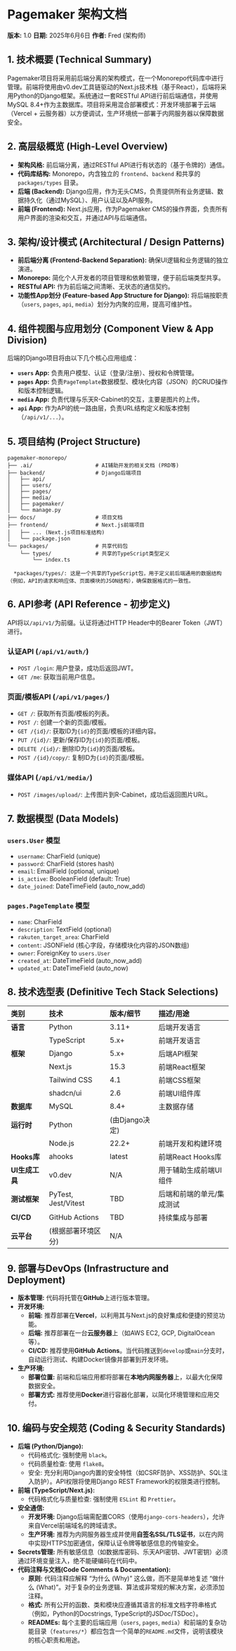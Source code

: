 # Pagemaker 架构文档

**版本:** 1.0
**日期:** 2025年6月6日
**作者:** Fred (架构师)

## 1. 技术概要 (Technical Summary)

Pagemaker项目将采用前后端分离的架构模式，在一个Monorepo代码库中进行管理。前端将使用由v0.dev工具链驱动的Next.js技术栈（基于React），后端将采用Python的Django框架。系统通过一套RESTful API进行前后端通信，并使用MySQL 8.4+作为主数据库。项目将采用混合部署模式：开发环境部署于云端（Vercel + 云服务器）以方便调试，生产环境统一部署于内网服务器以保障数据安全。

## 2. 高层级概览 (High-Level Overview)

* **架构风格:** 前后端分离，通过RESTful API进行有状态的（基于令牌的）通信。
* **代码库结构:** Monorepo，内含独立的 `frontend`、`backend` 和共享的 `packages/types` 目录。
* **后端 (Backend):** Django应用，作为无头CMS，负责提供所有业务逻辑、数据持久化（通过MySQL）、用户认证以及API服务。
* **前端 (Frontend):** Next.js应用，作为Pagemaker CMS的操作界面，负责所有用户界面的渲染和交互，并通过API与后端通信。

## 3. 架构/设计模式 (Architectural / Design Patterns)

* **前后端分离 (Frontend-Backend Separation):** 确保UI逻辑和业务逻辑的独立演进。
* **Monorepo:** 简化个人开发者的项目管理和依赖管理，便于前后端类型共享。
* **RESTful API:** 作为前后端之间清晰、无状态的通信契约。
* **功能性App划分 (Feature-based App Structure for Django):** 将后端按职责（`users`, `pages`, `api`, `media`）划分为内聚的应用，提高可维护性。

## 4. 组件视图与应用划分 (Component View & App Division)

后端的Django项目将由以下几个核心应用组成：
* **`users` App:** 负责用户模型、认证（登录/注册）、授权和令牌管理。
* **`pages` App:** 负责`PageTemplate`数据模型、模块化内容（JSON）的CRUD操作和版本控制逻辑。
* **`media` App:** 负责代理与乐天R-Cabinet的交互，主要是图片的上传。
* **`api` App:** 作为API的统一路由层，负责URL结构定义和版本控制（`/api/v1/...`）。

## 5. 项目结构 (Project Structure)

```plaintext
pagemaker-monorepo/
├── .ai/                    # AI辅助开发的相关文档 (PRD等)
├── backend/                # Django后端项目
│   ├── api/
│   ├── users/
│   ├── pages/
│   ├── media/
│   ├── pagemaker/
│   └── manage.py
├── docs/                   # 项目文档
├── frontend/               # Next.js前端项目
│   ├── ... (Next.js项目标准结构)
│   └── package.json
└── packages/               # 共享代码包
    └── types/              # 共享的TypeScript类型定义
        └── index.ts
```
      *packages/types/: 这是一个共享的TypeScript包，用于定义前后端通用的数据结构（例如，API的请求和响应体、页面模块的JSON结构），确保数据格式的一致性。

## 6. API参考 (API Reference - 初步定义)

API将以`/api/v1/`为前缀。认证将通过HTTP Header中的Bearer Token（JWT）进行。

### 认证API (`/api/v1/auth/`)
* `POST /login`: 用户登录，成功后返回JWT。
* `GET /me`: 获取当前用户信息。

### 页面/模板API (`/api/v1/pages/`)
* `GET /`: 获取所有页面/模板的列表。
* `POST /`: 创建一个新的页面/模板。
* `GET /{id}/`: 获取ID为`{id}`的页面/模板的详细内容。
* `PUT /{id}/`: 更新/保存ID为`{id}`的页面/模板。
* `DELETE /{id}/`: 删除ID为`{id}`的页面/模板。
* `POST /{id}/copy/`: 复制ID为`{id}`的页面/模板。

### 媒体API (`/api/v1/media/`)
* `POST /images/upload/`: 上传图片到R-Cabinet，成功后返回图片URL。

## 7. 数据模型 (Data Models)

### `users.User` 模型
* `username`: CharField (unique)
* `password`: CharField (stores hash)
* `email`: EmailField (optional, unique)
* `is_active`: BooleanField (default: True)
* `date_joined`: DateTimeField (auto_now_add)

### `pages.PageTemplate` 模型
* `name`: CharField
* `description`: TextField (optional)
* `rakuten_target_area`: CharField
* `content`: JSONField (核心字段，存储模块化内容的JSON数组)
* `owner`: ForeignKey to `users.User`
* `created_at`: DateTimeField (auto_now_add)
* `updated_at`: DateTimeField (auto_now)

## 8. 技术选型表 (Definitive Tech Stack Selections)

| 类别 | 技术 | 版本/细节 | 描述/用途 |
| :--- | :--- | :--- | :--- |
| **语言** | Python | 3.11+ | 后端开发语言 |
| | TypeScript | 5.x+ | 前端开发语言 |
| **框架** | Django | 5.x+ | 后端API框架 |
| | Next.js | 15.3 | 前端React框架 |
| | Tailwind CSS | 4.1 | 前端CSS框架 |
| | shadcn/ui | 2.6 | 前端UI组件库 |
| **数据库** | MySQL | 8.4+ | 主数据存储 |
| **运行时** | Python | (由Django决定) | |
| | Node.js | 22.2+ | 前端开发和构建环境 |
| **Hooks库** | ahooks | latest | 前端React Hooks库 |
| **UI生成工具**| v0.dev | N/A | 用于辅助生成前端UI组件 |
| **测试框架**| PyTest, Jest/Vitest | TBD | 后端和前端的单元/集成测试 |
| **CI/CD** | GitHub Actions | TBD | 持续集成与部署 |
| **云平台** | (根据部署环境区分) | N/A | |

## 9. 部署与DevOps (Infrastructure and Deployment)

* **版本管理:** 代码将托管在**GitHub**上进行版本管理。
* **开发环境:**
    * **前端:** 推荐部署在**Vercel**，以利用其与Next.js的良好集成和便捷的预览功能。
    * **后端:** 推荐部署在一台**云服务器**上（如AWS EC2, GCP, DigitalOcean等）。
    * **CI/CD:** 推荐使用**GitHub Actions**。当代码推送到`develop`或`main`分支时，自动运行测试、构建Docker镜像并部署到开发环境。
* **生产环境:**
    * **部署位置:** 前端和后端应用都将部署在**本地内网服务器**上，以最大化保障数据安全。
    * **部署方式:** 推荐使用**Docker**进行容器化部署，以简化环境管理和应用交付。

## 10. 编码与安全规范 (Coding & Security Standards)

* **后端 (Python/Django):**
    * 代码格式化: 强制使用 `black`。
    * 代码质量检查: 使用 `flake8`。
    * 安全: 充分利用Django内置的安全特性（如CSRF防护、XSS防护、SQL注入防护）。API权限将使用Django REST Framework的权限类进行控制。
* **前端 (TypeScript/Next.js):**
    * 代码格式化与质量检查: 强制使用 `ESLint` 和 `Prettier`。
* **安全通信:**
    * **开发环境:** Django后端需配置CORS（使用`django-cors-headers`），允许来自Vercel前端域名的跨域请求。
    * **生产环境:** 推荐为内网服务器生成并使用**自签名SSL/TLS证书**，以在内网中实现HTTPS加密通信，保障认证令牌等敏感信息的传输安全。
* **Secrets管理:** 所有敏感信息（如数据库密码、乐天API密钥、JWT密钥）必须通过环境变量注入，绝不能硬编码在代码中。
* **代码注释与文档(Code Comments & Documentation):** 
    * **原则:** 代码注释应解释 “为什么 (Why)” 这么做，而不是简单地复述 “做什么 (What)”。对于复杂的业务逻辑、算法或非常规的解决方案，必须添加注释。
    * **格式:** 所有公开的函数、类和模块应遵循其语言的标准文档字符串格式（例如，Python的Docstrings, TypeScript的JSDoc/TSDoc）。
    * **READMEs:** 每个主要的后端应用（`users`, `pages`, `media`）和前端的复杂功能目录（`features/*`）都应包含一个简单的`README.md`文件，说明该模块的核心职责和用途。